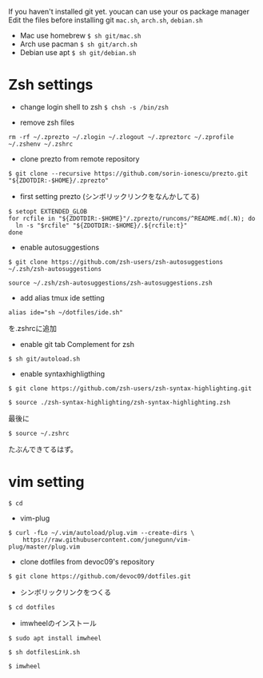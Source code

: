 If you haven't installed git yet. youcan can use your os package manager
Edit the files before installing git `mac.sh`, `arch.sh`, `debian.sh`
- Mac use homebrew
```$ sh git/mac.sh```
- Arch use pacman
```$ sh git/arch.sh```
- Debian use apt
```$ sh git/debian.sh```

# Zsh settings

- change login shell to zsh
```$ chsh -s /bin/zsh```

- remove zsh files
```
rm -rf ~/.zprezto ~/.zlogin ~/.zlogout ~/.zpreztorc ~/.zprofile ~/.zshenv ~/.zshrc
```

- clone prezto from remote repository
```
$ git clone --recursive https://github.com/sorin-ionescu/prezto.git "${ZDOTDIR:-$HOME}/.zprezto"
```

- first setting prezto (シンボリックリンクをなんかしてる)
```
$ setopt EXTENDED_GLOB
for rcfile in "${ZDOTDIR:-$HOME}"/.zprezto/runcoms/^README.md(.N); do
  ln -s "$rcfile" "${ZDOTDIR:-$HOME}/.${rcfile:t}"
done
```

- enable autosuggestions
```
$ git clone https://github.com/zsh-users/zsh-autosuggestions ~/.zsh/zsh-autosuggestions
```
```
source ~/.zsh/zsh-autosuggestions/zsh-autosuggestions.zsh
```
- add alias tmux ide setting
```
alias ide="sh ~/dotfiles/ide.sh"
```
を.zshrcに追加

- enable git tab Complement for zsh
```
$ sh git/autoload.sh
```


- enable syntaxhighligthing
```
$ git clone https://github.com/zsh-users/zsh-syntax-highlighting.git
```

```
$ source ./zsh-syntax-highlighting/zsh-syntax-highlighting.zsh
```
最後に
```
$ source ~/.zshrc
```
たぶんできてるはず。

# vim setting

```
$ cd
```
- vim-plug
```
$ curl -fLo ~/.vim/autoload/plug.vim --create-dirs \
    https://raw.githubusercontent.com/junegunn/vim-plug/master/plug.vim
```

- clone dotfiles from devoc09's repository
```
$ git clone https://github.com/devoc09/dotfiles.git
```

- シンボリックリンクをつくる
```
$ cd dotfiles
```
- imwheelのインストール
```
$ sudo apt install imwheel
```

```
$ sh dotfilesLink.sh
```

```
$ imwheel
```

